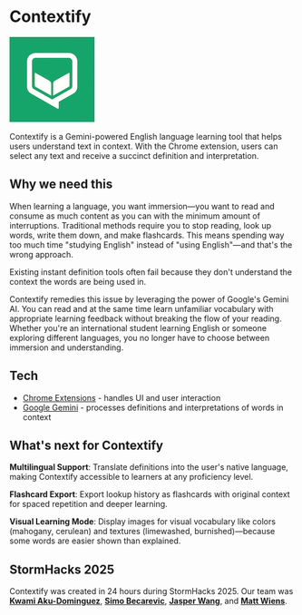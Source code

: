 # Contextify

![Contextify logo](assets/icon_150x150.png)

Contextify is a Gemini-powered English language learning tool that helps users understand text in context. With the Chrome extension, users can select any text and receive a succinct definition and interpretation.

## Why we need this

When learning a language, you want immersion—you want to read and
consume as much content as you can with the minimum amount of
interruptions. Traditional methods require you to stop reading, look up
words, write them down, and make flashcards. This means spending way too
much time "studying English" instead of "using English"—and that's the
wrong approach.

Existing instant definition tools often fail because they don't
understand the context the words are being used in.

Contextify remedies this issue by leveraging the power of Google's
Gemini AI. You can read and at the same time learn unfamiliar vocabulary
with appropriate learning feedback without breaking the flow of your
reading. Whether you're an international student learning English or
someone exploring different languages, you no longer have to choose
between immersion and understanding.

## Tech

+ [Chrome Extensions](https://developer.chrome.com/docs/extensions) -
handles UI and user interaction
+ [Google Gemini](https://ai.google.dev/) - processes definitions and
interpretations of words in context

## What's next for Contextify
**Multilingual Support**: Translate definitions into the user's native language, making Contextify accessible to learners at any proficiency level.

**Flashcard Export**: Export lookup history as flashcards with original context for spaced repetition and deeper learning.

**Visual Learning Mode**: Display images for visual vocabulary like colors (mahogany, cerulean) and textures (limewashed, burnished)—because some words are easier shown than explained.

## StormHacks 2025

Contextify was created in 24 hours during StormHacks 2025. Our team was
[**Kwami Aku-Dominguez**](https://ca.linkedin.com/in/kwami-aku-dominguez-7018a028b),
[**Simo Becarevic**](https://github.com/simobecarevic),
[**Jasper Wang**](https://github.com/jasper-th-wang/),
and
[**Matt Wiens**](https://github.com/mwiens91).
